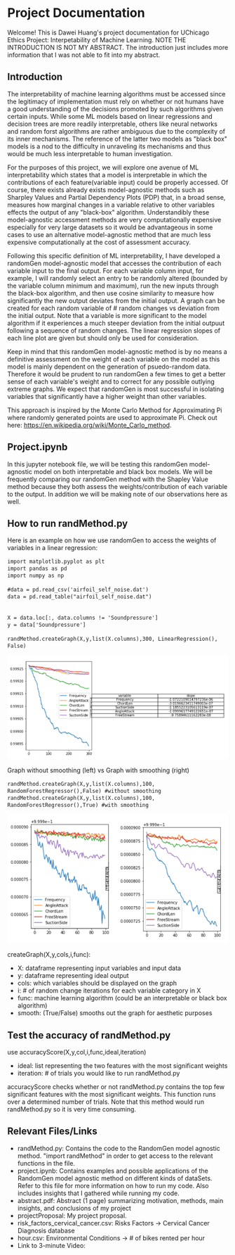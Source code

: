 # Project Documentation
Welcome! This is Dawei Huang's project documentation for UChicago Ethics Project: Interpetability of Machine Learning. NOTE THE INTRODUCTION IS NOT MY ABSTRACT. The introduction just includes more information that I was not able to fit into my abstract.

## Introduction
The interpretability of machine learning algorithms must be accessed since the legitimacy of implementation must rely on whether or not humans have a good understanding of the decisions promoted by such algorithms given certain inputs. While some ML models based on linear regressions and decision trees are more readily interpretable, others like neural networks and random forst algorithms are rather ambiguous due to the complexity of its inner mechanisms. The reference of the latter two models as "black box" models is a nod to the difficulty in unraveling its mechanisms and thus would be much less interpretable to human investigation. 

For the purposes of this project, we will explore one avenue of ML interpretability which states that a model is interpretable in which the contributions of each feature(variable input) could be properly accessed. Of course, there exists already exists model-agnostic methods such as Sharpley Values and Partial Dependency Plots (PDP) that, in a broad sense, measures how marginal changes in a variable relative to other variables effects the output of any "black-box" algorithm. Understandibly these model-agnostic accessment methods are very computationally expensive especially for very large datasets so it would be advantageous in some cases to use an alternative model-agnostic method that are much less expensive computationally at the cost of assessment accuracy.

Following this specific definition of ML interpretability, I have developed a randomGen model-agnostic model that accesses the contribution of each variable input to the final output. For each variable column input, for example, I will randomly select an entry to be randomly altered (bounded by the variable column minimum and maximum), run the new inputs through the black-box algorithm, and then use cosine similarity to measure how significantly the new output deviates from the initial output. A graph can be created for each random variable of # random changes vs deviation from the initial output. Note that a variable is more significant to the model algorithm if it experiences a much steeper deviation from the initial outpuut following a sequence of random changes. The linear regression slopes of each line plot are given but should only be used for consideration.

Keep in mind that this randomGen model-agnostic method is by no means a definitive assessment on the weight of each variable on the model as this model is mainly dependent on the generation of psuedo-random data. Therefore it would be prudent to run randomGen a few times to get a better sense of each variable's weight and to correct for any possible outlying extreme graphs. We expect that randomGen is most successful in isolating variables that significantly have a higher weight than other variables.

This approach is inspired by the Monte Carlo Method for Approximating Pi where randomly generated points are used to approximate Pi. Check out here: https://en.wikipedia.org/wiki/Monte_Carlo_method.

## Project.ipynb
In this jupyter notebook file, we will be testing this randomGen model-agnostic model on both interpretable and black box models. We will be frequently comparing our randomGen method with the Shapley Value method because they both assess the weights/contribution of each variable to the output. In addition we will be making note of our observations here as well.

## How to run randMethod.py
Here is an example on how we use randomGen to access the weights of variables in a linear regression:
```
import matplotlib.pyplot as plt
import pandas as pd
import numpy as np

#data = pd.read_csv('airfoil_self_noise.dat')
data = pd.read_table("airfoil_self_noise.dat")


X = data.loc[:, data.columns != 'Soundpressure']
y = data['Soundpressure']
    
randMethod.createGraph(X,y,list(X.columns),300, LinearRegression(), False) 
```
![Image of Graph](https://github.com/huangdaweiUCHICAGO/ethicsProject/blob/master/misc/graph.PNG)

Graph without smoothing (left) vs Graph with smoothing (right)
```
randMethod.createGraph(X,y,list(X.columns),100, RandomForestRegressor(),False) #without smoothing 
randMethod.createGraph(X,y,list(X.columns),100, RandomForestRegressor(),True) #with smoothing 
```
![Image of Graph](https://github.com/huangdaweiUCHICAGO/ethicsProject/blob/master/misc/graph2.png)

createGraph(X,y,cols,i,func):
* X: dataframe representing input variables and input data
* y: dataframe representing ideal output
* cols: which variables should be displayed on the graph
* i: # of random change iterations for each variable category in X
* func: machine learning algorithm (could be an interpretable or black box algorithm)
* smooth: (True/False) smooths out the graph for aesthetic purposes

## Test the accuracy of randMethod.py
use accuracyScore(X,y,col,i,func,ideal,iteration)
* ideal: list representing the two features with the most significant weights
* iteration: # of trials you would like to run randMethod.py

accuracyScore checks whether or not randMethod.py contains the top few significant features with the most significant weights. This function runs over a determined number of trials. Note that this method would run randMethod.py so it is very time consuming.

## Relevant Files/Links
* randMethod.py: Contains the code to the RandomGen model agnostic method. "import randMethod" in order to get access to the relevant functions in the file.
* project.ipynb: Contains examples and possible applications of the RandomGen model agnostic method on different kinds of dataSets. Refer to this file for more information on how to run my code. Also includes insights that I gathered while running my code. 
* abstract.pdf: Abstract (1 page) summarizing motivation, methods, main insights, and conclusions of my project
* projectProposal: My project proposal.
* risk_factors_cervical_cancer.csv: Risks Factors -> Cervical Cancer Diagnosis database
* hour.csv: Environmental Conditions -> # of bikes rented per hour
* Link to 3-minute Video:
